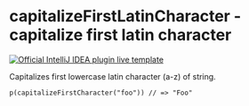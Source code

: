 # capitalizeFirstLatinCharacter - capitalize first latin character

[![Official IntelliJ IDEA plugin live template](https://img.shields.io/badge/IntelliJ_IDEA_Live_Template-cfls-blue.svg?style=flat)](https://plugins.jetbrains.com/plugin/17677-yamato-daiwa-frontend)


Capitalizes first lowercase latin character (a-z) of string.

```stylus
p(capitalizeFirstCharacter("foo")) // => "Foo"
```
